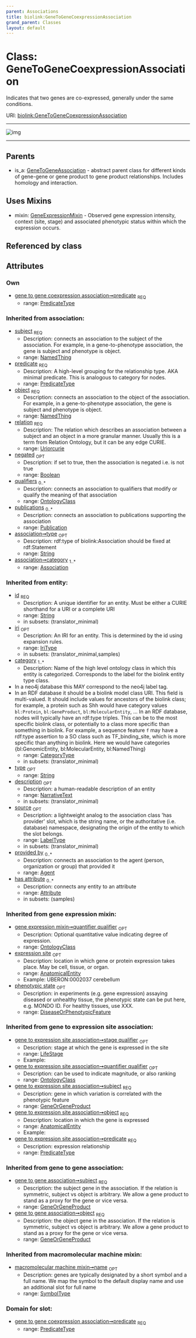 ```yaml
---
parent: Associations
title: biolink:GeneToGeneCoexpressionAssociation
grand_parent: Classes
layout: default
---
```


# Class: GeneToGeneCoexpressionAssociation


Indicates that two genes are co-expressed, generally under the same conditions.

URI: [biolink:GeneToGeneCoexpressionAssociation](https://w3id.org/biolink/vocab/GeneToGeneCoexpressionAssociation)


---

![img](http://yuml.me/diagram/nofunky;dir:TB/class/[Publication],[OntologyClass],[LifeStage],[GeneToGeneCoexpressionAssociation%7Cpredicate:predicate_type;relation(i):uriorcurie;negated(i):boolean%20%3F;type(i):string%20%3F;id(i):string;iri(i):iri_type%20%3F;name(i):label_type%20%3F;description(i):narrative_text%20%3F;source(i):label_type%20%3F]uses%20-.-%3E[GeneExpressionMixin],[GeneToGeneAssociation]%5E-[GeneToGeneCoexpressionAssociation],[GeneToGeneAssociation],[GeneOrGeneProduct],[GeneExpressionMixin],[DiseaseOrPhenotypicFeature],[Attribute],[Association],[AnatomicalEntity],[Agent])

---


## Parents

 *  is_a: [GeneToGeneAssociation](GeneToGeneAssociation.md) - abstract parent class for different kinds of gene-gene or gene product to gene product relationships. Includes homology and interaction.

## Uses Mixins

 *  mixin: [GeneExpressionMixin](GeneExpressionMixin.md) - Observed gene expression intensity, context (site, stage) and associated phenotypic status within which the expression occurs.

## Referenced by class


## Attributes


### Own

 * [gene to gene coexpression association➞predicate](gene_to_gene_coexpression_association_predicate.md)  <sub>REQ</sub>
    * range: [PredicateType](types/PredicateType.md)

### Inherited from association:

 * [subject](subject.md)  <sub>REQ</sub>
    * Description: connects an association to the subject of the association. For example, in a gene-to-phenotype association, the gene is subject and phenotype is object.
    * range: [NamedThing](NamedThing.md)
 * [predicate](predicate.md)  <sub>REQ</sub>
    * Description: A high-level grouping for the relationship type. AKA minimal predicate. This is analogous to category for nodes.
    * range: [PredicateType](types/PredicateType.md)
 * [object](object.md)  <sub>REQ</sub>
    * Description: connects an association to the object of the association. For example, in a gene-to-phenotype association, the gene is subject and phenotype is object.
    * range: [NamedThing](NamedThing.md)
 * [relation](relation.md)  <sub>REQ</sub>
    * Description: The relation which describes an association between a subject and an object in a more granular manner. Usually this is a term from Relation Ontology, but it can be any edge CURIE.
    * range: [Uriorcurie](types/Uriorcurie.md)
 * [negated](negated.md)  <sub>OPT</sub>
    * Description: if set to true, then the association is negated i.e. is not true
    * range: [Boolean](types/Boolean.md)
 * [qualifiers](qualifiers.md)  <sub>0..*</sub>
    * Description: connects an association to qualifiers that modify or qualify the meaning of that association
    * range: [OntologyClass](OntologyClass.md)
 * [publications](publications.md)  <sub>0..*</sub>
    * Description: connects an association to publications supporting the association
    * range: [Publication](Publication.md)
 * [association➞type](association_type.md)  <sub>OPT</sub>
    * Description: rdf:type of biolink:Association should be fixed at rdf:Statement
    * range: [String](types/String.md)
 * [association➞category](association_category.md)  <sub>1..*</sub>
    * range: [Association](Association.md)

### Inherited from entity:

 * [id](id.md)  <sub>REQ</sub>
    * Description: A unique identifier for an entity. Must be either a CURIE shorthand for a URI or a complete URI
    * range: [String](types/String.md)
    * in subsets: (translator_minimal)
 * [iri](iri.md)  <sub>OPT</sub>
    * Description: An IRI for an entity. This is determined by the id using expansion rules.
    * range: [IriType](types/IriType.md)
    * in subsets: (translator_minimal,samples)
 * [category](category.md)  <sub>1..*</sub>
    * Description: Name of the high level ontology class in which this entity is categorized. Corresponds to the label for the biolink entity type class.
 * In a neo4j database this MAY correspond to the neo4j label tag.
 * In an RDF database it should be a biolink model class URI.
This field is multi-valued. It should include values for ancestors of the biolink class; for example, a protein such as Shh would have category values `bl:Protein`, `bl:GeneProduct`, `bl:MolecularEntity`, ...
In an RDF database, nodes will typically have an rdf:type triples. This can be to the most specific biolink class, or potentially to a class more specific than something in biolink. For example, a sequence feature `f` may have a rdf:type assertion to a SO class such as TF_binding_site, which is more specific than anything in biolink. Here we would have categories {bl:GenomicEntity, bl:MolecularEntity, bl:NamedThing}
    * range: [CategoryType](types/CategoryType.md)
    * in subsets: (translator_minimal)
 * [type](type.md)  <sub>OPT</sub>
    * range: [String](types/String.md)
 * [description](description.md)  <sub>OPT</sub>
    * Description: a human-readable description of an entity
    * range: [NarrativeText](types/NarrativeText.md)
    * in subsets: (translator_minimal)
 * [source](source.md)  <sub>OPT</sub>
    * Description: a lightweight analog to the association class 'has provider' slot, which is the string name, or the authoritative (i.e. database) namespace, designating the origin of the entity to which the slot belongs.
    * range: [LabelType](types/LabelType.md)
    * in subsets: (translator_minimal)
 * [provided by](provided_by.md)  <sub>0..*</sub>
    * Description: connects an association to the agent (person, organization or group) that provided it
    * range: [Agent](Agent.md)
 * [has attribute](has_attribute.md)  <sub>0..*</sub>
    * Description: connects any entity to an attribute
    * range: [Attribute](Attribute.md)
    * in subsets: (samples)

### Inherited from gene expression mixin:

 * [gene expression mixin➞quantifier qualifier](gene_expression_mixin_quantifier_qualifier.md)  <sub>OPT</sub>
    * Description: Optional quantitative value indicating degree of expression.
    * range: [OntologyClass](OntologyClass.md)
 * [expression site](expression_site.md)  <sub>OPT</sub>
    * Description: location in which gene or protein expression takes place. May be cell, tissue, or organ.
    * range: [AnatomicalEntity](AnatomicalEntity.md)
    * Example: UBERON:0002037 cerebellum
 * [phenotypic state](phenotypic_state.md)  <sub>OPT</sub>
    * Description: in experiments (e.g. gene expression) assaying diseased or unhealthy tissue, the phenotypic state can be put here, e.g. MONDO ID. For healthy tissues, use XXX.
    * range: [DiseaseOrPhenotypicFeature](DiseaseOrPhenotypicFeature.md)

### Inherited from gene to expression site association:

 * [gene to expression site association➞stage qualifier](gene_to_expression_site_association_stage_qualifier.md)  <sub>OPT</sub>
    * Description: stage at which the gene is expressed in the site
    * range: [LifeStage](LifeStage.md)
    * Example:    
 * [gene to expression site association➞quantifier qualifier](gene_to_expression_site_association_quantifier_qualifier.md)  <sub>OPT</sub>
    * Description: can be used to indicate magnitude, or also ranking
    * range: [OntologyClass](OntologyClass.md)
 * [gene to expression site association➞subject](gene_to_expression_site_association_subject.md)  <sub>REQ</sub>
    * Description: gene in which variation is correlated with the phenotypic feature
    * range: [GeneOrGeneProduct](GeneOrGeneProduct.md)
 * [gene to expression site association➞object](gene_to_expression_site_association_object.md)  <sub>REQ</sub>
    * Description: location in which the gene is expressed
    * range: [AnatomicalEntity](AnatomicalEntity.md)
    * Example:    
 * [gene to expression site association➞predicate](gene_to_expression_site_association_predicate.md)  <sub>REQ</sub>
    * Description: expression relationship
    * range: [PredicateType](types/PredicateType.md)

### Inherited from gene to gene association:

 * [gene to gene association➞subject](gene_to_gene_association_subject.md)  <sub>REQ</sub>
    * Description: the subject gene in the association. If the relation is symmetric, subject vs object is arbitrary. We allow a gene product to stand as a proxy for the gene or vice versa.
    * range: [GeneOrGeneProduct](GeneOrGeneProduct.md)
 * [gene to gene association➞object](gene_to_gene_association_object.md)  <sub>REQ</sub>
    * Description: the object gene in the association. If the relation is symmetric, subject vs object is arbitrary. We allow a gene product to stand as a proxy for the gene or vice versa.
    * range: [GeneOrGeneProduct](GeneOrGeneProduct.md)

### Inherited from macromolecular machine mixin:

 * [macromolecular machine mixin➞name](macromolecular_machine_mixin_name.md)  <sub>OPT</sub>
    * Description: genes are typically designated by a short symbol and a full name. We map the symbol to the default display name and use an additional slot for full name
    * range: [SymbolType](types/SymbolType.md)

### Domain for slot:

 * [gene to gene coexpression association➞predicate](gene_to_gene_coexpression_association_predicate.md)  <sub>REQ</sub>
    * range: [PredicateType](types/PredicateType.md)
